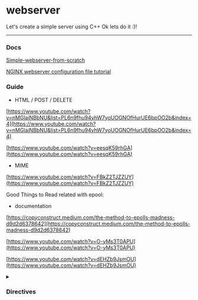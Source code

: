 # webserver
Let's create a simple server using C++
Ok lets do it :)!
***

### Docs

[Simple-webserver-from-scratch](https://medium.com/from-the-scratch/http-server-what-do-you-need-to-know-to-build-a-simple-http-server-from-scratch-d1ef8945e4fa)

[NGINX webserver configuration file tutorial](https://www.plesk.com/blog/various/nginx-configuration-guide/)

### Guide

- HTML / POST / DELETE

[https://www.youtube.com/watch?v=nMGlaiNBbNU&list=PL6n9fhu94yhW7yoUOGNOfHurUE6bpOO2b&index=4](https://www.youtube.com/watch?v=nMGlaiNBbNU&list=PL6n9fhu94yhW7yoUOGNOfHurUE6bpOO2b&index=4)

[https://www.youtube.com/watch?v=eesqK59rhGA](https://www.youtube.com/watch?v=eesqK59rhGA)
- MIME

[https://www.youtube.com/watch?v=FBkZ2TJZZUY](https://www.youtube.com/watch?v=FBkZ2TJZZUY)

Good Things to Read related with epool:
- documentation

[https://copyconstruct.medium.com/the-method-to-epolls-madness-d9d2d6378642](https://copyconstruct.medium.com/the-method-to-epolls-madness-d9d2d6378642)

[https://www.youtube.com/watch?v=O-yMs3T0APU](https://www.youtube.com/watch?v=O-yMs3T0APU)

[https://www.youtube.com/watch?v=dEHZb9JsmOU](https://www.youtube.com/watch?v=dEHZb9JsmOU)

<details>
	<summary><h3>Directives</h3></summary>
| Directive | Description | Example |
| --------- | ----------- | ------- |
| auth | restrict route to a user | auth user:route |
| autoindex | directory listing on & off | autoindex off \| on  |
| cgi | cgi | cgi |
| cgi-bin | cgi-bin | cgi-bin |
| client_max_body_size | Limit client body size | client_max_body_size #bytes|
| error_page | Setup default error pages | error_page code1 [code2] ... path |
| limit_methods | Define a list of accepted HTTP methods for the route (inside location scope) | limit_methods METHOD |
| listen | Choose the port and host of each ’server' | listen host:port |
| location | Setup routes with one or multiple rules/configuration | location route { ... }|
| root | root | root |
| server_name | Setup the server_names or not | server_name name1 [name2] ...|
| upload | upload | upload |
</details>
